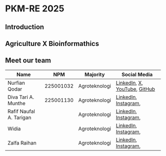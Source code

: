 # PKM-RE 2025

## Introduction

## Agriculture X Bioinformathics

## Meet our team

| Name                    | NPM       | Majority      | Social Media                                 |
| ----------------------- | --------- | ------------- | -------------------------------------------- |
| Nurfian Qodar           | 225001032 | Agroteknologi | [LinkedIn](), [X](), [YouTube](), [GitHub]() |
| Diva Tari A. Munthe     | 225001130 | Agroteknologi | [LinkedIn](), [Instagram](),                 |
| Rafif Naufal A. Tarigan |           | Agroteknologi | [LinkedIn](), [Instagram](),                 |
| Widia                   |           | Agroteknologi | [LinkedIn](), [Instagram](),                 |
| Zalfa Raihan            |           | Agroteknologi | [LinkedIn](), [Instagram](),                 |
